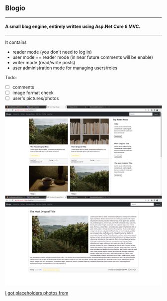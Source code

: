 ## Blogio

___
#### A small blog engine, entirely written using Asp.Net Core 6 MVC. 
___
It contains 
- reader mode (you don't need to log in)
- user mode == reader mode (in near future comments will be enable)
- writer mode (read/write posts)
- user administration mode for managing users/roles
  
Todo:

- [ ] comments
- [ ] image format check
- [ ] user's pictures/photos

![](https://github.com/AlexeiJankowski/blogio-mvc/blob/main/wwwroot/img/1.png)
![](https://github.com/AlexeiJankowski/blogio-mvc/blob/main/wwwroot/img/3.png)

[I got placeholders photos from](https://unsplash.com/@rhamely)
